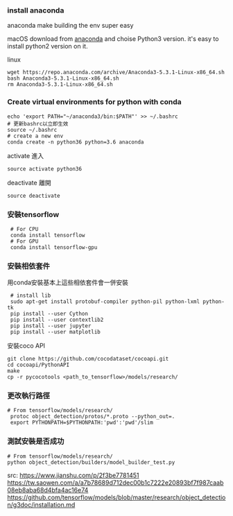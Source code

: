 

### install anaconda
anaconda make building the env super easy  

macOS
download from [anaconda]("https://www.anaconda.com/download/#macos")
and choise Python3 version. it's easy to install python2 version on it.

linux
```
wget https://repo.anaconda.com/archive/Anaconda3-5.3.1-Linux-x86_64.sh
bash Anaconda3-5.3.1-Linux-x86_64.sh
rm Anaconda3-5.3.1-Linux-x86_64.sh
```

### Create virtual environments for python with conda
```
echo 'export PATH="~/anaconda3/bin:$PATH"' >> ~/.bashrc   
# 更新bashrc以立即生效   
source ~/.bashrc   
# create a new env
conda create -n python36 python=3.6 anaconda   
```
activate 進入
```
source activate python36
```
deactivate 離開
```
source deactivate
```
### 安裝tensorflow
```
 # For CPU  
 conda install tensorflow  
 # For GPU  
 conda install tensorflow-gpu  
```
### 安裝相依套件  
用conda安裝基本上這些相依套件會一併安裝  
```
 # install lib
 sudo apt-get install protobuf-compiler python-pil python-lxml python-tk  
 pip install --user Cython  
 pip install --user contextlib2  
 pip install --user jupyter  
 pip install --user matplotlib  
```
安裝coco API
```
git clone https://github.com/cocodataset/cocoapi.git
cd cocoapi/PythonAPI
make
cp -r pycocotools <path_to_tensorflow>/models/research/
```

### 更改執行路徑
```
# From tensorflow/models/research/
 protoc object_detection/protos/*.proto --python_out=.   
 export PYTHONPATH=$PYTHONPATH:'pwd':'pwd'/slim 
```

### 測試安裝是否成功
```
# From tensorflow/models/research/
python object_detection/builders/model_builder_test.py
```

src:
https://www.jianshu.com/p/2f3be7781451  
https://tw.saowen.com/a/a7b78689d712dec00b1c7222e20893bf7f987caab08eb8aba68d4bfa4ac16e74  
https://github.com/tensorflow/models/blob/master/research/object_detection/g3doc/installation.md  
